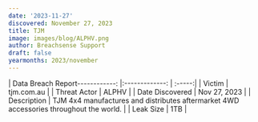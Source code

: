 ```yaml
---
date: '2023-11-27'
discovered: November 27, 2023
title: TJM
image: images/blog/ALPHV.png
author: Breachsense Support
draft: false
yearmonths: 2023/november
---
```


| Data Breach Report------------:     |:-------------:    | :-----:|
| Victim      | tjm.com.au      | 
| Threat Actor      | ALPHV      | 
| Date Discovered      | Nov 27, 2023      | 
| Description      | TJM 4x4 manufactures and distributes aftermarket 4WD accessories throughout the world.      | 
| Leak Size      | 1TB      | 

